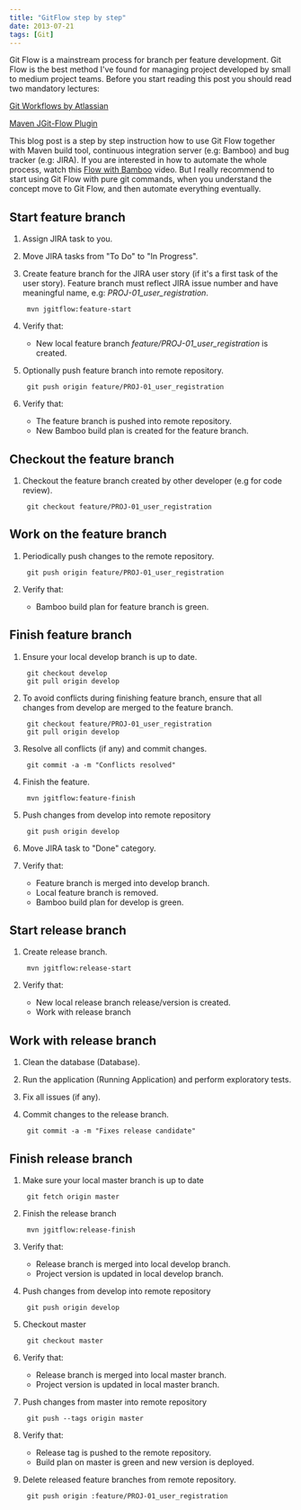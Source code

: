 ```yaml
---
title: "GitFlow step by step"
date: 2013-07-21
tags: [Git]
---
```


Git Flow is a mainstream process for branch per feature development. Git Flow  is the best method I've found for 
managing project developed by small to medium project teams. Before you start reading this post you should read two 
mandatory lectures:

[Git Workflows by Atlassian](https://www.atlassian.com/git/workflows#!workflow-gitflow)

[Maven JGit-Flow Plugin](https://bitbucket.org/atlassian/jgit-flow/wiki/Home)

This blog post is a step by step instruction how to use Git Flow together with Maven build tool, continuous integration
server (e.g: Bamboo) and bug tracker (e.g: JIRA). If you are interested in how to automate the whole process, watch this
[Flow with Bamboo](https://www.youtube.com/watch?v=YIgX67c-2hQ) video. But I really recommend to start using Git Flow 
with pure git commands, when you understand the concept move to Git Flow, and then automate everything eventually.

## Start feature branch

1. Assign JIRA task to you.
2. Move JIRA tasks from "To Do" to "In Progress".
3. Create feature branch for the JIRA user story (if it's a first task of the user story). 
Feature branch must reflect JIRA issue number and have meaningful name, e.g: _PROJ-01_user_registration_.

        mvn jgitflow:feature-start
        
4. Verify that:
    * New local feature branch _feature/PROJ-01_user_registration_ is created.

5. Optionally push feature branch into remote repository.

        git push origin feature/PROJ-01_user_registration

6. Verify that:
    * The feature branch is pushed into remote repository.
    * New Bamboo build plan is created for the feature branch.

## Checkout the feature branch

1. Checkout the feature branch created by other developer (e.g for code review).

        git checkout feature/PROJ-01_user_registration
        
## Work on the feature branch
       
1. Periodically push changes to the remote repository.
 
        git push origin feature/PROJ-01_user_registration

2. Verify that:
    * Bamboo build plan for feature branch is green.
    
## Finish feature branch
    
1. Ensure your local develop branch is up to date.

        git checkout develop
        git pull origin develop

2. To avoid conflicts during finishing feature branch, ensure that all changes from develop are merged to the feature branch.

        git checkout feature/PROJ-01_user_registration
        git pull origin develop

3. Resolve all conflicts (if any) and commit changes.

        git commit -a -m "Conflicts resolved"

4. Finish the feature.

        mvn jgitflow:feature-finish

5. Push changes from develop into remote repository

        git push origin develop
        
6. Move JIRA task to "Done" category.

7. Verify that:
    * Feature branch is merged into develop branch.
    * Local feature branch is removed.
    * Bamboo build plan for develop is green.    
    
## Start release branch

1. Create release branch.

        mvn jgitflow:release-start

2. Verify that:
    * New local release branch release/version is created.
    * Work with release branch
    
## Work with release branch    
    
1. Clean the database (Database).

2. Run the application (Running Application) and perform exploratory tests.

3. Fix all issues (if any).

4. Commit changes to the release branch.

        git commit -a -m "Fixes release candidate"

## Finish release branch

1. Make sure your local master branch is up to date

        git fetch origin master

2. Finish the release branch

        mvn jgitflow:release-finish
    
3. Verify that:
    * Release branch is merged into local develop branch.
    * Project version is updated in local develop branch.

4. Push changes from develop into remote repository

        git push origin develop

5. Checkout master

        git checkout master

6. Verify that:
    * Release branch is merged into local master branch.
    * Project version is updated in local master branch.

7. Push changes from master into remote repository

        git push --tags origin master
    
7. Verify that:
    * Release tag is pushed to the remote repository.
    * Build plan on master is green and new version is deployed.
    
8. Delete released feature branches from remote repository.

        git push origin :feature/PROJ-01_user_registration
        